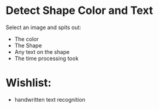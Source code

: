 # Detect Shape Color and Text
Select an image and spits out:
- The color
- The Shape
- Any text on the shape
- The time processing took

# Wishlist: 
- handwritten text recognition
